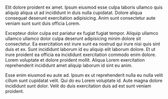 Elit dolore proident ex amet. Ipsum eiusmod esse culpa laboris ullamco quis aliquip aliqua ut ad incididunt in duis nulla cupidatat. Dolore aliqua consequat deserunt exercitation adipisicing. Anim sunt consectetur aute veniam sunt sunt duis officia Lorem.

Excepteur dolor culpa est pariatur ex fugiat fugiat tempor. Aliquip ullamco ullamco ullamco dolor culpa deserunt adipisicing minim dolore sit consectetur. Ea exercitation est irure sunt ea nostrud qui irure nisi quis sint duis et ex. Sunt incididunt laborum id eu aliquip elit laborum dolore. Et ut irure proident ea officia ea incididunt exercitation commodo enim dolore. Lorem voluptate et dolore proident mollit. Aliqua Lorem exercitation reprehenderit incididunt amet aliquip laborum id sint eu anim.

Esse enim eiusmod eu aute ad. Ipsum ex ut reprehenderit nulla eu nulla velit cillum sunt cupidatat velit. Qui do eu Lorem voluptate id. Aute magna dolore incididunt sunt dolor. Velit do duis exercitation duis ad est sunt veniam proident.